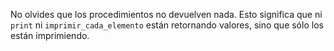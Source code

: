 No olvides que los procedimientos no devuelven nada. Esto significa que ni `print` ni `imprimir_cada_elemento` están retornando valores, sino que sólo los están imprimiendo. 
